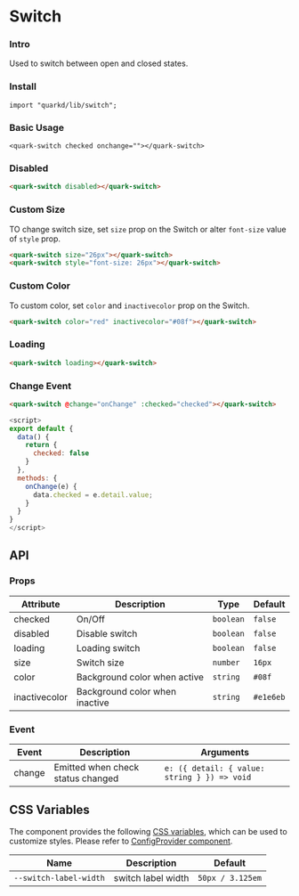 # Switch

### Intro

Used to switch between open and closed states.

### Install

```tsx
import "quarkd/lib/switch";
```

### Basic Usage

```
<quark-switch checked onchange=""></quark-switch>
```

### Disabled

```html
<quark-switch disabled></quark-switch>
```

### Custom Size

TO change switch size, set `size` prop on the Switch or alter `font-size` value of `style` prop.

```html
<quark-switch size="26px"></quark-switch>
<quark-switch style="font-size: 26px"></quark-switch>
```

### Custom Color

To custom color, set `color` and `inactivecolor` prop on the Switch.

```html
<quark-switch color="red" inactivecolor="#08f"></quark-switch>
```

### Loading

```html
<quark-switch loading></quark-switch>
```

### Change Event

```html
<quark-switch @change="onChange" :checked="checked"></quark-switch>
```

```js
<script>
export default {
  data() {
    return {
      checked: false
    }
  },
  methods: {
    onChange(e) {
      data.checked = e.detail.value;
    }
  }
}
</script>
```

## API

### Props

| Attribute | Description    | Type      | Default |
| --------- | -------------- | --------- | ------- |
| checked   | On/Off         | `boolean` | `false` |
| disabled  | Disable switch | `boolean` | `false` |
| loading   | Loading switch | `boolean` | `false` |
| size      | Switch size    | `number`  | `16px`  |
| color     | Background color when active   | `string`  | `#08f` |
| inactivecolor | Background color when inactive	| `string`  | `#e1e6eb` |

### Event

| Event  | Description                       | Arguments                              |
| ------ | --------------------------------- | -------------------------------------- |
| change | Emitted when check status changed | `e: ({ detail: { value: string } }) => void` |

## CSS Variables

The component provides the following [CSS variables](https://developer.mozilla.org/zh-CN/docs/Web/CSS/Using_CSS_custom_properties), which can be used to customize styles. Please refer to [ConfigProvider component](#/zh-CN/guide/theme).

| Name                   | Description        | Default          |
| ---------------------- | ------------------ | ---------------- |
| `--switch-label-width` | switch label width | `50px / 3.125em` |
